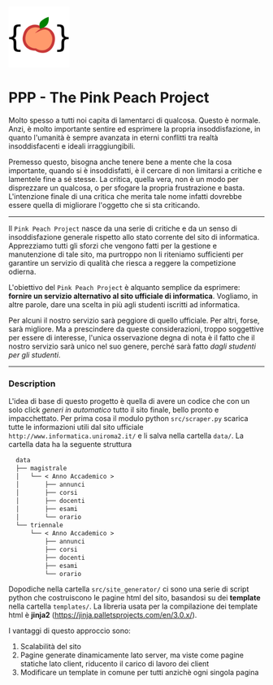 
<img title="" src="https://raw.githubusercontent.com/Alessandrostr95/PinkPeachProject/main/site/assets/logo.svg" alt="" width="120" data-align="inline" data-align="center">

# PPP - The Pink Peach Project

Molto spesso a tutti noi capita di lamentarci di qualcosa. Questo è
normale. Anzi, è molto importante sentire ed esprimere la propria
insoddisfazione, in quanto l'umanità è sempre avanzata in eterni
conflitti tra realtà insoddisfacenti e ideali irraggiungibili.

Premesso questo, bisogna anche tenere bene a mente che la cosa
importante, quando si è insoddisfatti, è il cercare di non limitarsi
a critiche e lamentele fine a sé stesse. La critica, quella vera,
non è un modo per disprezzare un qualcosa, o per sfogare la propria
frustrazione e basta. L'intenzione finale di una critica che merita
tale nome infatti dovrebbe essere quella di migliorare l'oggetto che
si sta criticando.

---

Il `Pink Peach Project` nasce da una serie di critiche e da un senso
di insoddisfazione generale rispetto allo stato corrente del sito di
informatica. Apprezziamo tutti gli sforzi che vengono fatti per la
gestione e manutenzione di tale sito, ma purtroppo non li riteniamo
sufficienti per garantire un servizio di qualità che riesca a
reggere la competizione odierna.

L'obiettivo del `Pink Peach Project` è alquanto semplice da esprimere:
**fornire un servizio alternativo al sito ufficiale di
informatica**. Vogliamo, in altre parole, dare una scelta in più agli
studenti iscritti ad informatica.

Per alcuni il nostro servizio sarà peggiore di quello ufficiale. Per
altri, forse, sarà migliore. Ma a prescindere da queste
considerazioni, troppo soggettive per essere di interesse, l'unica
osservazione degna di nota è il fatto che il nostro servizio sarà
unico nel suo genere, perché sarà fatto *dagli studenti per gli
studenti*.

---

### Description

L'idea di base di questo progetto è quella di avere un codice che con 
un solo click *generi in automatico* tutto il sito finale, bello pronto e impacchettato.
Per prima cosa il modulo python `src/scraper.py` scarica tutte le informazioni
utili dal sito ufficiale `http://www.informatica.uniroma2.it/` e li salva nella 
cartella `data/`.
La cartella data ha la seguente struttura
```
  data
  ├── magistrale
  │   └── < Anno Accademico >
  │       ├── annunci
  │       ├── corsi
  │       ├── docenti
  │       ├── esami
  │       └── orario
  └── triennale
      └── < Anno Accademico >
          ├── annunci
          ├── corsi
          ├── docenti
          ├── esami
          └── orario
```

Dopodiche nella cartella `src/site_generator/` ci sono una serie di script python che 
costruiscono le pagine html del sito, basandosi su dei **template** nella cartella
`templates/`.
La libreria usata per la compilazione dei template html è **jinja2** (https://jinja.palletsprojects.com/en/3.0.x/).

I vantaggi di questo approccio sono:
1. Scalabilità del sito
2. Pagine generate dinamicamente lato server, ma viste come pagine statiche lato client, riducento il carico di lavoro dei client
3. Modificare un template in comune per tutti anzichè ogni singola pagina
